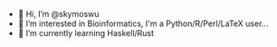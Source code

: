 - 👋 Hi, I’m @skymoswu
- 👀 I’m interested in Bioinformatics, I'm a Python/R/Perl/LaTeX user...
- 🌱 I’m currently learning Haskell/Rust


<!---
skymoswu/skymoswu is a ✨ special ✨ repository because its `README.md` (this file) appears on your GitHub profile.
You can click the Preview link to take a look at your changes.
--->
